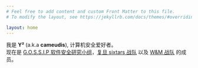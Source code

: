 ```yaml
---
# Feel free to add content and custom Front Matter to this file.
# To modify the layout, see https://jekyllrb.com/docs/themes/#overriding-theme-defaults

layout: home
---
```


我是 **Y²** (a.k.a **cameudis**), 计算机安全爱好者。<br>
现在是 [G.O.S.S.I.P 软件安全研究小组](https://gossip.team/)，[复旦 sixtars 战队](https://ctftime.org/team/12592) 以及 [W&M 战队](https://wm-team.cn/) 的成员。

